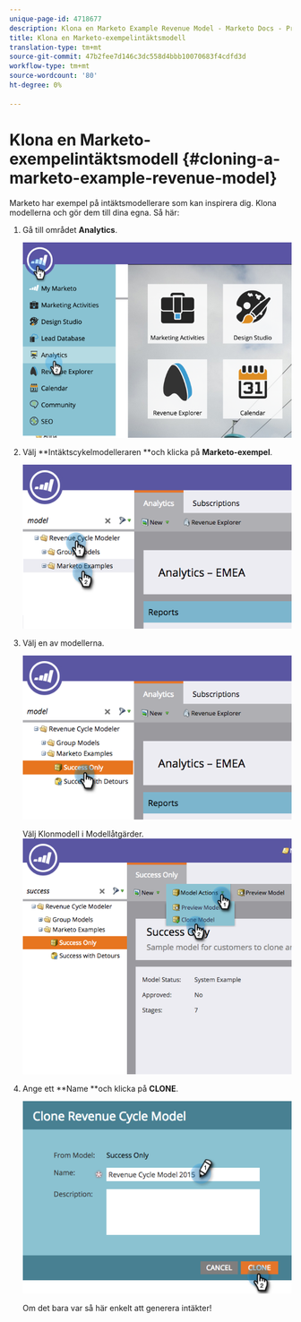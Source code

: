 ```yaml
---
unique-page-id: 4718677
description: Klona en Marketo Example Revenue Model - Marketo Docs - Produktdokumentation
title: Klona en Marketo-exempelintäktsmodell
translation-type: tm+mt
source-git-commit: 47b2fee7d146c3dc558d4bbb10070683f4cdfd3d
workflow-type: tm+mt
source-wordcount: '80'
ht-degree: 0%

---
```



# Klona en Marketo-exempelintäktsmodell {#cloning-a-marketo-example-revenue-model}

Marketo har exempel på intäktsmodellerare som kan inspirera dig. Klona modellerna och gör dem till dina egna. Så här:

1. Gå till området **Analytics**.

   ![](assets/image2015-4-27-17-3a37-3a30.png)

1. Välj **Intäktscykelmodelleraren **och klicka på **Marketo-exempel**.

   ![](assets/image2015-4-27-17-3a11-3a39.png)

1. Välj en av modellerna.

   ![](assets/image2015-4-27-17-3a33-3a11.png)

   Välj Klonmodell i Modellåtgärder.
   ![](assets/image2015-4-27-17-3a18-3a29.png)

1. Ange ett **Name **och klicka på **CLONE**.

   ![](assets/image2015-4-27-17-3a20-3a22.png)

   Om det bara var så här enkelt att generera intäkter!

